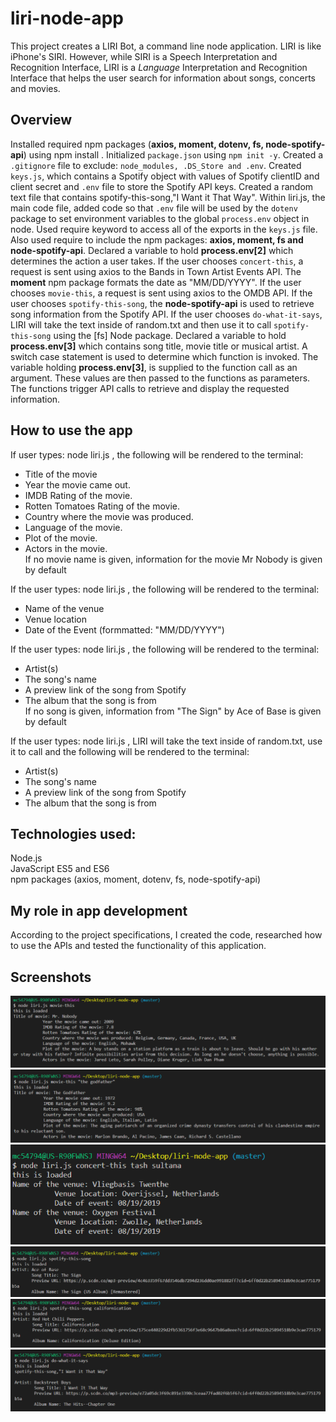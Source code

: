 # liri-node-app

This project creates a LIRI Bot, a command line node application. LIRI is like iPhone's SIRI. However, while SIRI is a Speech Interpretation and Recognition Interface, LIRI is a _Language_ Interpretation and Recognition Interface that helps the user search for information about songs, concerts and movies.

## Overview
Installed required npm packages (**axios, moment, dotenv, fs, node-spotify-api**) using npm install <npm package name>. Initialized `package.json` using `npm init -y`. Created a `.gitignore` file to exclude: `node_modules, .DS_Store and .env`. Created `keys.js`, which contains a Spotify object with values of Spotify clientID and client secret and `.env` file to store the Spotify API keys. Created a random text file that contains spotify-this-song,"I Want it That Way". Within liri.js, the main code file, added code so that `.env` file will be used by the `dotenv` package to set environment variables to the global `process.env` object in node. Used require keyword to access all of the exports in the `keys.js` file. Also used require to include the npm packages: **axios, moment, fs and node-spotify-api**. Declared a variable to hold **process.env[2]** which determines the action a user takes. If the user chooses `concert-this`, a request is sent using axios to the Bands in Town Artist Events API. The **moment** npm package formats the date as "MM/DD/YYYY". If the user chooses `movie-this`, a request is sent using axios to the OMDB API. If the user chooses `spotify-this-song`, the **node-spotify-api** is used to retrieve song information from the Spotify API. If the user chooses `do-what-it-says`, LIRI will take the text inside of random.txt and then use it to call `spotify-this-song` using the [fs] Node package. Declared a variable to hold **process.env[3]** which contains song title, movie title or musical artist. A switch case statement is used to determine which function is invoked. The variable holding **process.env[3]**, is supplied to the function call as an argument. These values are then passed to the functions as parameters. The functions trigger API calls to retrieve and display the requested information.

## How to use the app
If user types: node liri.js <movie-this> <movie name>, the following will be rendered to the terminal:  
* Title of the movie  
* Year the movie came out.  
* IMDB Rating of the movie.  
* Rotten Tomatoes Rating of the movie.  
* Country where the movie was produced.  
* Language of the movie.  
* Plot of the movie.  
* Actors in the movie.    
If no movie name is given, information for the movie Mr Nobody is given by default

If the user types: node liri.js <concert-this> <musical artist name>, the following will be rendered to the terminal:  
* Name of the venue  
* Venue location  
* Date of the Event (formmatted: "MM/DD/YYYY")

If the user types: node liri.js <spotify-this-song> <song name>, the following will be rendered to the terminal:  
* Artist(s)  
* The song's name  
* A preview link of the song from Spotify  
* The album that the song is from    
If no song is given, information from "The Sign" by Ace of Base is given by default

If the user types: node liri.js <do-what-it-says>, LIRI will take the text inside of random.txt, use it to call <spotify-this-song> and the following will be rendered to the terminal:  
* Artist(s)  
* The song's name  
* A preview link of the song from Spotify  
* The album that the song is from

## Technologies used: 
Node.js  
JavaScript ES5 and ES6  
npm packages (axios, moment, dotenv, fs, node-spotify-api)

## My role in app development
According to the project specifications, I created the code, researched how to use the APIs and tested the functionality of this application.

## Screenshots
![movie-this default](./movie-this-default.png)  
![movie-this](./movie-this.png)  
![concert-this](./concert-this.png)  
![spotify-this-song-default](./spotify-this-song-default.png)  
![spotify-this-song](./spotify-this-song.png)  
![do-what-it-says](./do-what-it-says.png)